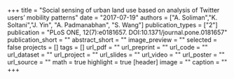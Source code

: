 +++
title = "Social sensing of urban land use based on analysis of Twitter users’ mobility patterns"
date = "2017-07-19"
authors = ["A. Soliman","K. Soltani","J. Yin", "A. Padmanabhan", "S. Wang"]
publication_types = ["2"]
publication = "PLoS ONE, 12(7):e0181657. DOI:10.1371/journal.pone.0181657"
publication_short = ""
abstract_short = ""
image_preview = ""
selected = false
projects = []
tags = []
url_pdf = ""
url_preprint = ""
url_code = ""
url_dataset = ""
url_project = ""
url_slides = ""
url_video = ""
url_poster = ""
url_source = ""
math = true
highlight = true
[header]
image = ""
caption = ""
+++